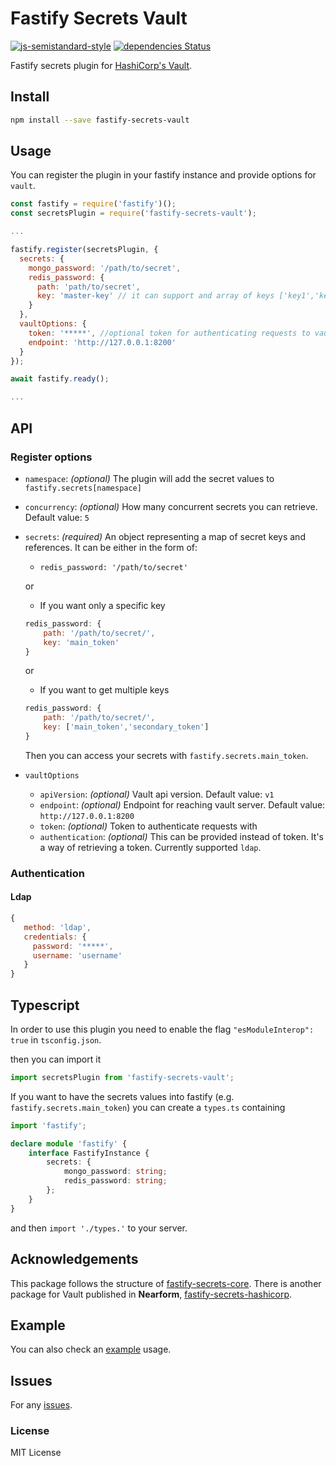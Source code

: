 # Fastify Secrets Vault

[![js-semistandard-style](https://img.shields.io/badge/code%20style-semistandard-brightgreen.svg)](https://github.com/standard/semistandard)
[![dependencies Status](https://status.david-dm.org/gh/gkampitakis/fastify-secrets-vault.svg)](https://david-dm.org/gkampitakis/fastify-secrets-vault)

Fastify secrets plugin for [HashiCorp's Vault](https://www.vaultproject.io/).

## Install

```bash
npm install --save fastify-secrets-vault
```

## Usage

You can register the plugin in your fastify instance and provide options for `vault`.

```js
const fastify = require('fastify')();
const secretsPlugin = require('fastify-secrets-vault');

...

fastify.register(secretsPlugin, {
  secrets: {
    mongo_password: '/path/to/secret',
    redis_password: {
      path: 'path/to/secret',
      key: 'master-key' // it can support and array of keys ['key1','key2']
    }
  },
  vaultOptions: {
    token: '*****', //optional token for authenticating requests to vault
    endpoint: 'http://127.0.0.1:8200'
  }
});

await fastify.ready();

...

```

## API

### Register options

-   `namespace`: _(optional)_ The plugin will add the secret values to `fastify.secrets[namespace]`
-   `concurrency`: _(optional)_ How many concurrent secrets you can retrieve. Default value: `5`
-   `secrets`: _(required)_ An object representing a map of secret keys and references. It can be either in the form of:

    -   `redis_password: '/path/to/secret'`

    or

    -   If you want only a specific key

    ```js
    redis_password: {
        path: '/path/to/secret/',
        key: 'main_token'
    }
    ```

    or

    -   If you want to get multiple keys

    ```js
    redis_password: {
        path: '/path/to/secret/',
        key: ['main_token','secondary_token']
    }
    ```

    Then you can access your secrets with `fastify.secrets.main_token`.

-   `vaultOptions`
    -   `apiVersion`: _(optional)_ Vault api version. Default value: `v1`
    -   `endpoint`: _(optional)_ Endpoint for reaching vault server. Default value: `http://127.0.0.1:8200`
    -   `token`: _(optional)_ Token to authenticate requests with
    -   `authentication`: _(optional)_ This can be provided instead of token. It's a way of retrieving a token. Currently supported `ldap`.

### Authentication

#### Ldap

```js
{
   method: 'ldap',
   credentials: {
     password: '*****',
     username: 'username'
   }
}
```

## Typescript

In order to use this plugin you need to enable the flag `"esModuleInterop": true` in `tsconfig.json`.

then you can import it

```typescript
import secretsPlugin from 'fastify-secrets-vault';
```

If you want to have the secrets values into fastify (e.g. `fastify.secrets.main_token`) you can create a `types.ts` containing

```ts
import 'fastify';

declare module 'fastify' {
    interface FastifyInstance {
        secrets: {
            mongo_password: string;
            redis_password: string;
        };
    }
}
```

and then `import './types.'` to your server.

## Acknowledgements

This package follows the structure of [fastify-secrets-core](https://github.com/nearform/fastify-secrets-core).
There is another package for Vault published in **Nearform**, [fastify-secrets-hashicorp](https://github.com/nearform/fastify-secrets-hashicorp).

## Example

You can also check an [example](./example) usage.

## Issues

For any [issues](https://github.com/gkampitakis/fastify-secrets-vault/issues).

### License

MIT License
